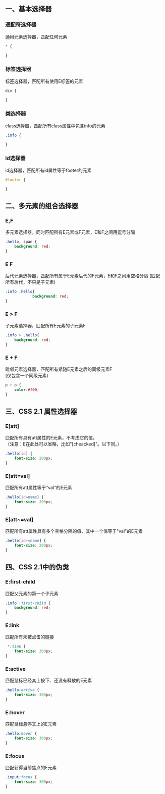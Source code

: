 ## 一、基本选择器
### 通配符选择器
通用元素选择器，匹配任何元素
```css
* {

}
```

### 标签选择器
标签选择器，匹配所有使用E标签的元素
```css
div {

}
```

### 类选择器
class选择器，匹配所有class属性中包含info的元素
```css
.info {

}
```

### id选择器
id选择器，匹配所有id属性等于footer的元素
```css
#footer {

}
```

## 二、多元素的组合选择器
### E,F
多元素选择器，同时匹配所有E元素或F元素，E和F之间用逗号分隔
```css
.hello, span {
    background: red;
}
```

### E F
后代元素选择器，匹配所有属于E元素后代的F元素，E和F之间用空格分隔
(匹配所有后代，不只是子元素)
```css
.info .hello{
            background: red;
}
```

### E > F
子元素选择器，匹配所有E元素的子元素F
```css
.info > .hello{
    background: red;
}
```

### E + F	
毗邻元素选择器，匹配所有紧随E元素之后的同级元素F  
(仅包含一个同级元素)
```css
p + p { 
    color:#f00; 
}
```

## 三、CSS 2.1 属性选择器
### E[att]
匹配所有具有att属性的E元素，不考虑它的值。  
（注意：E在此处可以省略，比如"[cheacked]"。以下同。）
```css
.hello[id] {
    font-size: 200px;
}
```

### E[att=val]
匹配所有att属性等于"val"的E元素
```css
.hello[id=name] {
    font-size: 200px;
}
```

### E[att~=val]
匹配所有att属性具有多个空格分隔的值、其中一个值等于"val"的E元素
```css
.hello[id~=name] {
    font-size: 200px;
}
```

## 四、CSS 2.1中的伪类
### E:first-child
匹配父元素的第一个子元素
```css
.info :first-child {
    background: red;
} 
```

### E:link
匹配所有未被点击的链接
```css
 *:link {
    font-size: 300px;
}
```

### E:active
匹配鼠标已经其上按下、还没有释放的E元素
```css
.hello:active {
    font-size: 300px;
}
```

### E:hover
匹配鼠标悬停其上的E元素
```css
.hello:hover {
    font-size: 300px;
}
```

### E:focus
匹配获得当前焦点的E元素
```css
.input:focus {
    font-size: 300px;
}
```